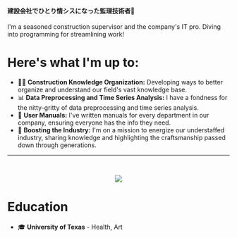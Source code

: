 #### 建設会社でひとり情シスになった監理技術者👷
I'm a seasoned construction supervisor and the company's IT pro. Diving into programming for streamlining work!

# Here's what I'm up to:
- 👷‍♂️ **Construction Knowledge Organization:** Developing ways to better organize and understand our field's vast knowledge base.
- 📊 **Data Preprocessing and Time Series Analysis:** I have a fondness for the nitty-gritty of data preprocessing and time series analysis.
- 📘 **User Manuals:** I've written manuals for every department in our company, ensuring everyone has the info they need.
- 🚀 **Boosting the Industry:** I'm on a mission to energize our understaffed industry, sharing knowledge and highlighting the craftsmanship passed down through generations.

***
<br />

<p align="center">
  <a href="https://skillicons.dev">
    <img src="https://skillicons.dev/icons?i=arduino,azure,gcp,figma,go,ts,svelte,py,tensorflow,pytorch" />
  </a>
</p>

# Education
- 🎓 **University of Texas** - Health, Art

